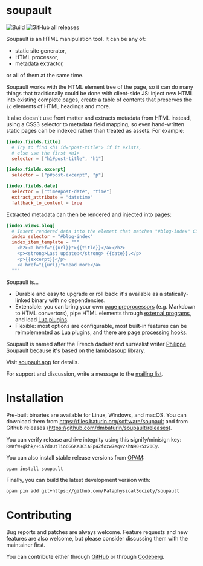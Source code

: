 soupault
========

![Build](https://github.com/PataphysicalSociety/soupault/actions/workflows/main.yml/badge.svg)
![GitHub all releases](https://img.shields.io/github/downloads/PataphysicalSociety/soupault/total)

Soupault is an HTML manipulation tool. It can be any of:

* static site generator,
* HTML processor,
* metadata extractor,

or all of them at the same time.

Soupault works with the HTML element tree of the page, so it can do many things that traditionally could be done with client-side JS:
inject new HTML into existing complete pages, create a table of contents that preserves the `id` elements of HTML headings and more.

It also doesn't use front matter and extracts metadata from HTML instead, using a CSS3 selector to metadata field mapping,
so even hand-written static pages can be indexed rather than treated as assets. For example:

```toml
[index.fields.title]
  # Try to find <h1 id="post-title"> if it exists,
  # else use the first <h1> 
  selector = ["h1#post-title", "h1"]

[index.fields.excerpt]
  selector = ["p#post-excerpt", "p"]

[index.fields.date]
  selector = ["time#post-date", "time"]
  extract_attribute = "datetime"
  fallback_to_content = true
```

Extracted metadata can then be rendered and injected into pages:

```toml
[index.views.blog]
  # Insert rendered data into the element that matches "#blog-index" CSS selector.
  index_selector = "#blog-index"
  index_item_template = """
    <h2><a href="{{url}}">{{title}}</a></h2>
    <p><strong>Last update:</strong> {{date}}.</p>
    <p>{{excerpt}}</p>
    <a href="{{url}}">Read more</a>
  """
```

Soupault is...

* Durable and easy to upgrade or roll back: it's available as a statically-linked binary with no dependencies.
* Extensible: you can bring your own [page preprocessors](https://soupault.app/reference-manual/#page-preprocessors) (e.g. Markdown to HTML convertors), pipe HTML elements through [external programs](https://soupault.app/reference-manual/#preprocess-element-widget), and load [Lua plugins](https://soupault.app/plugins/).
* Flexible: most options are configurable, most built-in features can be reimplemented as Lua plugins, and there are [page processing hooks](https://soupault.app/reference-manual/#page-processing-hooks).

Soupault is named after the French dadaist and surrealist writer [Philippe Soupault](https://en.wikipedia.org/wiki/Philippe_Soupault)
because it's based on the [lambdasoup](http://aantron.github.io/lambdasoup/) library.

Visit [soupault.app](https://www.soupault.app) for details.

For support and discussion, write a message to the [mailing list](https://lists.sr.ht/~dmbaturin/soupault).

# Installation

Pre-built binaries are available for Linux, Windows, and macOS. You can download them from https://files.baturin.org/software/soupault
and from Github releases (https://github.com/dmbaturin/soupault/releases).

You can verify release archive integrity using this signify/minisign key: `RWRfW+gkhk/+iA7dOUtTio6G6KeJCiAEp4Zfozw7eqv2shN90+5z20Cy`.

You can also install stable release versions from [OPAM](https://opam.ocaml.org):

```sh
opam install soupault
```

Finally, you can build the latest development version with:

```sh
opam pin add git+https://github.com/PataphysicalSociety/soupault
```

# Contributing

Bug reports and patches are always welcome. Feature requests and new features are also welcome,
but please consider discussing them with the maintainer first.

You can contribute either through [GitHub](https://github.com/PataphysicalSociety/soupault)
or through [Codeberg](https://codeberg.org/PataphysicalSociety/soupault).
